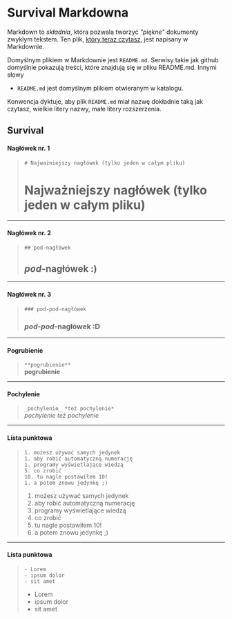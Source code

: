 Survival Markdowna
==================

Markdown to _składnia_, która pozwala tworzyć _"piękne"_ dokumenty zwyklym tekstem. Ten plik, [który teraz czytasz](https://raw.githubusercontent.com/unamatasanatarai/survival-zielonego-it/main/survivale/markdown/README.md), jest napisany w Markdownie.

Domyślnym plikiem w Markdownie jest `README.md`. Serwisy takie jak github domyślnie pokazują treści, które znajdują się w pliku README.md. Innymi słowy

- `README.md` jest domyślnym plikiem otwieranym w katalogu.

Konwencja dyktuje, aby plik `README.md` miał nazwę dokładnie taką jak czytasz, wielkie litery nazwy, małe litery rozszerzenia.

## Survival

#### Nagłówek nr. 1

> `# Najważniejszy nagłówek (tylko jeden w całym pliku)`
> # Najważniejszy nagłówek (tylko jeden w całym pliku)

---

#### Nagłówek nr. 2

> `## pod-nagłówek`
> ## _pod_-nagłówek :)

---

#### Nagłówek nr. 3

> `### pod-pod-nagłówek` 
> ### _pod-pod_-nagłówek :D

---

#### Pogrubienie

> `**pogrubienie**` \
> **pogrubienie**

---

#### Pochylenie

> `_pochylenie_ *też pochylenie*` \
> _pochylenie_ *też pochylenie*

---

#### Lista punktowa

> ```
> 1. możesz używać samych jedynek
> 1. aby robić automatyczną numerację
> 1. programy wyświetlające wiedzą
> 5. co zrobić
> 10. tu nagle postawiłem 10!
> 1. a potem znowu jedynkę ;)
> ```
> 
> 1. możesz używać samych jedynek
> 1. aby robić automatyczną numerację
> 1. programy wyświetlające wiedzą
> 5. co zrobić
> 10. tu nagle postawiłem 10!
> 1. a potem znowu jedynkę ;)

---

#### Lista punktowa

> ```
> - Lorem
> - ipsum dolor
> - sit amet
> ```
> 
> - Lorem
> - ipsum dolor
> - sit amet